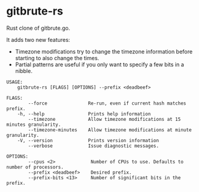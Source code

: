 # gitbrute-rs

Rust clone of gitbrute.go.

It adds two new features:

- Timezone modifications try to change the timezone information before starting to also change the times.
- Partial patterns are useful if you only want to specify a few bits in a nibble.

```
USAGE:
    gitbrute-rs [FLAGS] [OPTIONS] --prefix <deadbeef>

FLAGS:
        --force               Re-run, even if current hash matches prefix.
    -h, --help                Prints help information
        --timezone            Allow timezone modifications at 15 minutes granularity.
        --timezone-minutes    Allow timezone modifications at minute granularity.
    -V, --version             Prints version information
        --verbose             Issue diagnostic messages.

OPTIONS:
        --cpus <2>             Number of CPUs to use. Defaults to number of processors.
        --prefix <deadbeef>    Desired prefix.
        --prefix-bits <13>     Number of significant bits in the prefix.
```
